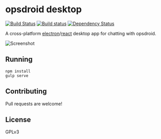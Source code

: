 # opsdroid desktop

[![Build Status](https://travis-ci.org/opsdroid/opsdroid-desktop.svg?branch=master)](https://travis-ci.org/opsdroid/opsdroid-desktop)
[![Build status](https://ci.appveyor.com/api/projects/status/j9hqh7ochim54mtf?svg=true)](https://ci.appveyor.com/project/jacobtomlinson/opsdroid-desktop)
[![Dependency Status](https://dependencyci.com/github/opsdroid/opsdroid-desktop/badge)](https://dependencyci.com/github/opsdroid/opsdroid-desktop)

A cross-platform [electron](https://electron.atom.io/)/[react](https://facebook.github.io/react/) desktop app for chatting with opsdroid.

![Screenshot](https://cloud.githubusercontent.com/assets/1610850/26456456/05656b04-4165-11e7-9f7c-71ccab7e7b14.png)

## Running

```
npm install
gulp serve
```

## Contributing

Pull requests are welcome!

## License

GPLv3
